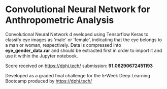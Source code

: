 # Convolutional Neural Network for Anthropometric Analysis
Convolutional Neural Network d eveloped using Tensorflow Keras to classify eye images as 'male' or 'female', indicating that the eye belongs to a man or woman, respectively. Data is compressed into **eye_gender_data.rar** and should be extracted first in order to import it and use it within the Jupyter notebook.

Score received on https://dphi.tech/ submission: **91.06290672451193**

Developed as a graded final challenge for the 5-Week Deep Learning Bootcamp produced by https://dphi.tech/
